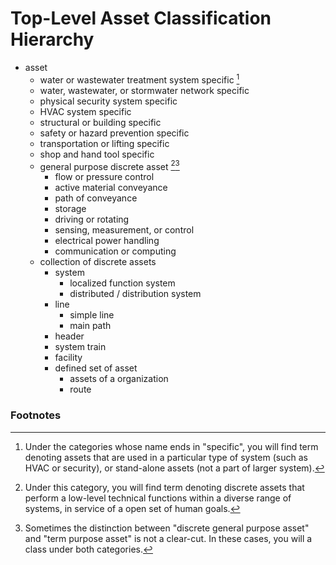 # Top-Level Asset Classification Hierarchy
* asset
    * water or wastewater treatment system specific [^1]
    * water, wastewater, or stormwater network specific
    * physical security system specific
    * HVAC system specific
    * structural or building specific
    * safety or hazard prevention specific
    * transportation or lifting specific
    * shop and hand tool specific
    * general purpose discrete asset [^2][^3]
        * flow or pressure control
        * active material conveyance
        * path of conveyance
        * storage
        * driving or rotating
        * sensing, measurement, or control
        * electrical power handling
        * communication or computing
    * collection of discrete assets
        * system
            * localized function system
            * distributed / distribution system
        * line
            * simple line
            * main path
        * header
        * system train
        * facility
        * defined set of asset
            * assets of a organization
            * route


### Footnotes
[^1]: Under the categories whose name ends in "specific", you will find term denoting assets that are  used in a particular type of system (such as HVAC or security), or stand-alone assets (not a part of larger system).
[^2]: Under this category, you will find term denoting discrete assets that perform a low-level technical functions within a diverse range of systems, in service of a open set of human goals.
[^3]: Sometimes the distinction between "discrete general purpose asset" and "term purpose asset" is not a clear-cut. In these cases, you will a class under both categories.